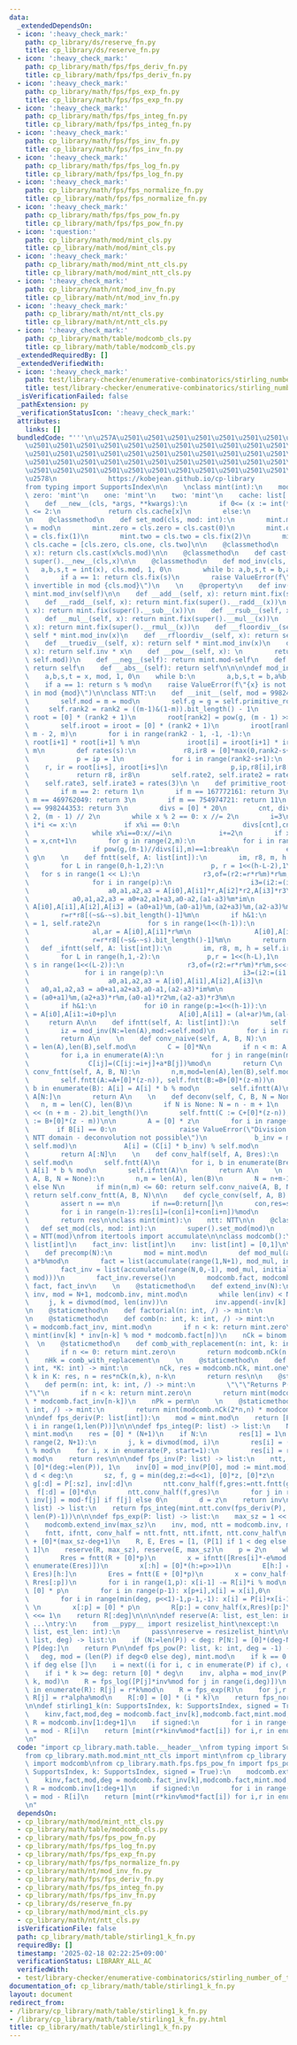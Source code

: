 ```yaml
---
data:
  _extendedDependsOn:
  - icon: ':heavy_check_mark:'
    path: cp_library/ds/reserve_fn.py
    title: cp_library/ds/reserve_fn.py
  - icon: ':heavy_check_mark:'
    path: cp_library/math/fps/fps_deriv_fn.py
    title: cp_library/math/fps/fps_deriv_fn.py
  - icon: ':heavy_check_mark:'
    path: cp_library/math/fps/fps_exp_fn.py
    title: cp_library/math/fps/fps_exp_fn.py
  - icon: ':heavy_check_mark:'
    path: cp_library/math/fps/fps_integ_fn.py
    title: cp_library/math/fps/fps_integ_fn.py
  - icon: ':heavy_check_mark:'
    path: cp_library/math/fps/fps_inv_fn.py
    title: cp_library/math/fps/fps_inv_fn.py
  - icon: ':heavy_check_mark:'
    path: cp_library/math/fps/fps_log_fn.py
    title: cp_library/math/fps/fps_log_fn.py
  - icon: ':heavy_check_mark:'
    path: cp_library/math/fps/fps_normalize_fn.py
    title: cp_library/math/fps/fps_normalize_fn.py
  - icon: ':heavy_check_mark:'
    path: cp_library/math/fps/fps_pow_fn.py
    title: cp_library/math/fps/fps_pow_fn.py
  - icon: ':question:'
    path: cp_library/math/mod/mint_cls.py
    title: cp_library/math/mod/mint_cls.py
  - icon: ':heavy_check_mark:'
    path: cp_library/math/mod/mint_ntt_cls.py
    title: cp_library/math/mod/mint_ntt_cls.py
  - icon: ':heavy_check_mark:'
    path: cp_library/math/nt/mod_inv_fn.py
    title: cp_library/math/nt/mod_inv_fn.py
  - icon: ':heavy_check_mark:'
    path: cp_library/math/nt/ntt_cls.py
    title: cp_library/math/nt/ntt_cls.py
  - icon: ':heavy_check_mark:'
    path: cp_library/math/table/modcomb_cls.py
    title: cp_library/math/table/modcomb_cls.py
  _extendedRequiredBy: []
  _extendedVerifiedWith:
  - icon: ':heavy_check_mark:'
    path: test/library-checker/enumerative-combinatorics/stirling_number_of_the_first_kind_fixed_k.test.py
    title: test/library-checker/enumerative-combinatorics/stirling_number_of_the_first_kind_fixed_k.test.py
  _isVerificationFailed: false
  _pathExtension: py
  _verificationStatusIcon: ':heavy_check_mark:'
  attributes:
    links: []
  bundledCode: "'''\n\u257A\u2501\u2501\u2501\u2501\u2501\u2501\u2501\u2501\u2501\u2501\
    \u2501\u2501\u2501\u2501\u2501\u2501\u2501\u2501\u2501\u2501\u2501\u2501\u2501\
    \u2501\u2501\u2501\u2501\u2501\u2501\u2501\u2501\u2501\u2501\u2501\u2501\u2501\
    \u2501\u2501\u2501\u2501\u2501\u2501\u2501\u2501\u2501\u2501\u2501\u2501\u2501\
    \u2501\u2501\u2501\u2501\u2501\u2501\u2501\u2501\u2501\u2501\u2501\u2501\u2501\
    \u2578\n             https://kobejean.github.io/cp-library               \n'''\n\
    from typing import SupportsIndex\n\n    \nclass mint(int):\n    mod: int\n   \
    \ zero: 'mint'\n    one: 'mint'\n    two: 'mint'\n    cache: list['mint']\n\n\
    \    def __new__(cls, *args, **kwargs):\n        if 0<= (x := int(*args, **kwargs))\
    \ <= 2:\n            return cls.cache[x]\n        else:\n            return cls.fix(x)\n\
    \n    @classmethod\n    def set_mod(cls, mod: int):\n        mint.mod = cls.mod\
    \ = mod\n        mint.zero = cls.zero = cls.cast(0)\n        mint.one = cls.one\
    \ = cls.fix(1)\n        mint.two = cls.two = cls.fix(2)\n        mint.cache =\
    \ cls.cache = [cls.zero, cls.one, cls.two]\n\n    @classmethod\n    def fix(cls,\
    \ x): return cls.cast(x%cls.mod)\n\n    @classmethod\n    def cast(cls, x): return\
    \ super().__new__(cls,x)\n\n    @classmethod\n    def mod_inv(cls, x):\n     \
    \   a,b,s,t = int(x), cls.mod, 1, 0\n        while b: a,b,s,t = b,a%b,t,s-a//b*t\n\
    \        if a == 1: return cls.fix(s)\n        raise ValueError(f\"{x} is not\
    \ invertible in mod {cls.mod}\")\n    \n    @property\n    def inv(self): return\
    \ mint.mod_inv(self)\n\n    def __add__(self, x): return mint.fix(super().__add__(x))\n\
    \    def __radd__(self, x): return mint.fix(super().__radd__(x))\n    def __sub__(self,\
    \ x): return mint.fix(super().__sub__(x))\n    def __rsub__(self, x): return mint.fix(super().__rsub__(x))\n\
    \    def __mul__(self, x): return mint.fix(super().__mul__(x))\n    def __rmul__(self,\
    \ x): return mint.fix(super().__rmul__(x))\n    def __floordiv__(self, x): return\
    \ self * mint.mod_inv(x)\n    def __rfloordiv__(self, x): return self.inv * x\n\
    \    def __truediv__(self, x): return self * mint.mod_inv(x)\n    def __rtruediv__(self,\
    \ x): return self.inv * x\n    def __pow__(self, x): \n        return self.cast(super().__pow__(x,\
    \ self.mod))\n    def __neg__(self): return mint.mod-self\n    def __pos__(self):\
    \ return self\n    def __abs__(self): return self\n\n\n\ndef mod_inv(x, mod):\n\
    \    a,b,s,t = x, mod, 1, 0\n    while b:\n        a,b,s,t = b,a%b,t,s-a//b*t\n\
    \    if a == 1: return s % mod\n    raise ValueError(f\"{x} is not invertible\
    \ in mod {mod}\")\n\nclass NTT:\n    def __init__(self, mod = 998244353) -> None:\n\
    \        self.mod = m = mod\n        self.g = g = self.primitive_root(m)\n   \
    \     self.rank2 = rank2 = ((m-1)&(1-m)).bit_length() - 1\n        self.root =\
    \ root = [0] * (rank2 + 1)\n        root[rank2] = pow(g, (m - 1) >> rank2, m)\n\
    \        self.iroot = iroot = [0] * (rank2 + 1)\n        iroot[rank2] = pow(root[rank2],\
    \ m - 2, m)\n        for i in range(rank2 - 1, -1, -1):\n            root[i] =\
    \ root[i+1] * root[i+1] % m\n            iroot[i] = iroot[i+1] * iroot[i+1] %\
    \ m\n        def rates(s):\n            r8,ir8 = [0]*max(0,rank2-s+1), [0]*max(0,rank2-s+1)\n\
    \            p = ip = 1\n            for i in range(rank2-s+1):\n            \
    \    r, ir = root[i+s], iroot[i+s]\n                p,ip,r8[i],ir8[i]= p*ir%m,ip*r%m,r*p%m,ir*ip%m\n\
    \            return r8, ir8\n        self.rate2, self.irate2 = rates(2)\n    \
    \    self.rate3, self.irate3 = rates(3)\n \n    def primitive_root(self, m):\n\
    \        if m == 2: return 1\n        if m == 167772161: return 3\n        if\
    \ m == 469762049: return 3\n        if m == 754974721: return 11\n        if m\
    \ == 998244353: return 3\n        divs = [0] * 20\n        cnt, divs[0], x = 1,\
    \ 2, (m - 1) // 2\n        while x % 2 == 0: x //= 2\n        i=3\n        while\
    \ i*i <= x:\n            if x%i == 0:\n                divs[cnt],cnt = i,cnt+1\n\
    \                while x%i==0:x//=i\n            i+=2\n        if x > 1: divs[cnt],cnt\
    \ = x,cnt+1\n        for g in range(2,m):\n            for i in range(cnt):\n\
    \                if pow(g,(m-1)//divs[i],m)==1:break\n            else:return\
    \ g\n    \n    def fntt(self, A: list[int]):\n        im, r8, m, h = self.root[2],self.rate3,self.mod,(len(A)-1).bit_length()\n\
    \        for L in range(0,h-1,2):\n            p, r = 1<<(h-L-2),1\n         \
    \   for s in range(1 << L):\n                r3,of=(r2:=r*r%m)*r%m,s<<(h-L)\n\
    \                for i in range(p):\n                    i3=(i2:=(i1:=(i0:=i+of)+p)+p)+p\n\
    \                    a0,a1,a2,a3 = A[i0],A[i1]*r,A[i2]*r2,A[i3]*r3\n         \
    \           a0,a1,a2,a3 = a0+a2,a1+a3,a0-a2,(a1-a3)%m*im\n                   \
    \ A[i0],A[i1],A[i2],A[i3] = (a0+a1)%m,(a0-a1)%m,(a2+a3)%m,(a2-a3)%m\n        \
    \        r=r*r8[(~s&-~s).bit_length()-1]%m\n        if h&1:\n            r, r8\
    \ = 1, self.rate2\n            for s in range(1<<(h-1)):\n                i1=(i0:=s<<1)+1\n\
    \                al,ar = A[i0],A[i1]*r%m\n                A[i0],A[i1] = (al+ar)%m,(al-ar)%m\n\
    \                r=r*r8[(~s&-~s).bit_length()-1]%m\n        return A\n    \n \
    \   def _ifntt(self, A: list[int]):\n        im, r8, m, h = self.iroot[2],self.irate3,self.mod,(len(A)-1).bit_length()\n\
    \        for L in range(h,1,-2):\n            p,r = 1<<(h-L),1\n            for\
    \ s in range(1<<(L-2)):\n                r3,of=(r2:=r*r%m)*r%m,s<<(h-L+2)\n  \
    \              for i in range(p):\n                    i3=(i2:=(i1:=(i0:=i+of)+p)+p)+p\n\
    \                    a0,a1,a2,a3 = A[i0],A[i1],A[i2],A[i3]\n                 \
    \   a0,a1,a2,a3 = a0+a1,a2+a3,a0-a1,(a2-a3)*im%m\n                    A[i0],A[i1],A[i2],A[i3]\
    \ = (a0+a1)%m,(a2+a3)*r%m,(a0-a1)*r2%m,(a2-a3)*r3%m\n                r=r*r8[(~s&-~s).bit_length()-1]%m\n\
    \        if h&1:\n            for i0 in range(p:=1<<(h-1)):\n                al,ar\
    \ = A[i0],A[i1:=i0+p]\n                A[i0],A[i1] = (al+ar)%m,(al-ar)%m\n   \
    \     return A\n\n    def ifntt(self, A: list[int]):\n        self._ifntt(A)\n\
    \        iz = mod_inv(N:=len(A),mod:=self.mod)\n        for i in range(N): A[i]=A[i]*iz%mod\n\
    \        return A\n    \n    def conv_naive(self, A, B, N):\n        n, m, mod\
    \ = len(A),len(B),self.mod\n        C = [0]*N\n        if n < m: A,B,n,m = B,A,m,n\n\
    \        for i,a in enumerate(A):\n            for j in range(min(m,N-i)):\n \
    \               C[ij]=(C[ij:=i+j]+a*B[j])%mod\n        return C\n    \n    def\
    \ conv_fntt(self, A, B, N):\n        n,m,mod=len(A),len(B),self.mod\n        z=1<<(n+m-2).bit_length()\n\
    \        self.fntt(A:=A+[0]*(z-n)), self.fntt(B:=B+[0]*(z-m))\n        for i,\
    \ b in enumerate(B): A[i] = A[i] * b % mod\n        self.ifntt(A)\n        del\
    \ A[N:]\n        return A\n    \n    def deconv(self, C, B, N = None):\n     \
    \   n, m = len(C), len(B)\n        if N is None: N = n - m + 1\n        z = 1\
    \ << (n + m - 2).bit_length()\n        self.fntt(C := C+[0]*(z-n)), self.fntt(B\
    \ := B+[0]*(z - m))\n\n        A = [0] * z\n        for i in range(z):\n     \
    \       if B[i] == 0:\n                raise ValueError(\"Division by zero in\
    \ NTT domain - deconvolution not possible\")\n            b_inv = mod_inv(B[i],\
    \ self.mod)\n            A[i] = (C[i] * b_inv) % self.mod\n        \n        self.ifntt(A)\n\
    \        return A[:N]\n    \n    def conv_half(self, A, Bres):\n        mod =\
    \ self.mod\n        self.fntt(A)\n        for i, b in enumerate(Bres): A[i] =\
    \ A[i] * b % mod\n        self.ifntt(A)\n        return A\n    \n    def conv(self,\
    \ A, B, N = None):\n        n,m = len(A), len(B)\n        N = n+m-1 if N is None\
    \ else N\n        if min(n,m) <= 60: return self.conv_naive(A, B, N)\n       \
    \ return self.conv_fntt(A, B, N)\n\n    def cycle_conv(self, A, B):\n        n,m,mod=len(A),len(B),self.mod\n\
    \        assert n == m\n        if n==0:return[]\n        con,res=self.conv(A,B),[0]*n\n\
    \        for i in range(n-1):res[i]=(con[i]+con[i+n])%mod\n        res[n-1]=con[n-1]\n\
    \        return res\n\nclass mint(mint):\n    ntt: NTT\n\n    @classmethod\n \
    \   def set_mod(cls, mod: int):\n        super().set_mod(mod)\n        cls.ntt\
    \ = NTT(mod)\nfrom itertools import accumulate\n\nclass modcomb():\n    fact:\
    \ list[int]\n    fact_inv: list[int]\n    inv: list[int] = [0,1]\n\n    @staticmethod\n\
    \    def precomp(N):\n        mod = mint.mod\n        def mod_mul(a,b): return\
    \ a*b%mod\n        fact = list(accumulate(range(1,N+1), mod_mul, initial=1))\n\
    \        fact_inv = list(accumulate(range(N,0,-1), mod_mul, initial=mod_inv(fact[N],\
    \ mod)))\n        fact_inv.reverse()\n        modcomb.fact, modcomb.fact_inv =\
    \ fact, fact_inv\n    \n    @staticmethod\n    def extend_inv(N):\n        N,\
    \ inv, mod = N+1, modcomb.inv, mint.mod\n        while len(inv) < N:\n       \
    \     j, k = divmod(mod, len(inv))\n            inv.append(-inv[k] * j % mod)\n\
    \n    @staticmethod\n    def factorial(n: int, /) -> mint:\n        return mint(modcomb.fact[n])\n\
    \n    @staticmethod\n    def comb(n: int, k: int, /) -> mint:\n        inv, mod\
    \ = modcomb.fact_inv, mint.mod\n        if n < k: return mint.zero\n        return\
    \ mint(inv[k] * inv[n-k] % mod * modcomb.fact[n])\n    nCk = binom = comb\n  \
    \  \n    @staticmethod\n    def comb_with_replacement(n: int, k: int, /) -> mint:\n\
    \        if n <= 0: return mint.zero\n        return modcomb.nCk(n + k - 1, k)\n\
    \    nHk = comb_with_replacement\n    \n    @staticmethod\n    def multinom(n:\
    \ int, *K: int) -> mint:\n        nCk, res = modcomb.nCk, mint.one\n        for\
    \ k in K: res, n = res*nCk(n,k), n-k\n        return res\n\n    @staticmethod\n\
    \    def perm(n: int, k: int, /) -> mint:\n        \"\"\"Returns P(n,k) mod p\"\
    \"\"\n        if n < k: return mint.zero\n        return mint(modcomb.fact[n]\
    \ * modcomb.fact_inv[n-k])\n    nPk = perm\n    \n    @staticmethod\n    def catalan(n:\
    \ int, /) -> mint:\n        return mint(modcomb.nCk(2*n,n) * modcomb.fact_inv[n+1])\n\
    \n\ndef fps_deriv(P: list[int]):\n    mod = mint.mod\n    return [P[i]*i%mod for\
    \ i in range(1,len(P))]\n\n\ndef fps_integ(P: list) -> list:\n    N, mod = len(P),\
    \ mint.mod\n    res = [0] * (N+1)\n    if N:\n        res[1] = 1\n    for i in\
    \ range(2, N+1):\n        j, k = divmod(mod, i)\n        res[i] = (-res[k] * j)\
    \ % mod\n    for i, x in enumerate(P, start=1):\n        res[i] = res[i] * x %\
    \ mod\n    return res\n\n\ndef fps_inv(P: list) -> list:\n    ntt, inv, d = mint.ntt,\
    \ [0]*(deg:=len(P)), 1\n    inv[0] = mod_inv(P[0], mod := mint.mod)\n    while\
    \ d < deg:\n        sz, f, g = min(deg,z:=d<<1), [0]*z, [0]*z\n        f[:sz],\
    \ g[:d] = P[:sz], inv[:d]\n        ntt.conv_half(f,gres:=ntt.fntt(g))\n      \
    \  f[:d] = [0]*d\n        ntt.conv_half(f,gres)\n        for j in range(d,sz):\
    \ inv[j] = mod-f[j] if f[j] else 0\n        d = z\n    return inv\n\n\ndef fps_log(P:\
    \ list) -> list:\n    return fps_integ(mint.ntt.conv(fps_deriv(P), fps_inv(P),\
    \ len(P)-1))\n\n\ndef fps_exp(P: list) -> list:\n    max_sz = 1 << ((deg := len(P))-1).bit_length()\n\
    \    modcomb.extend_inv(max_sz)\n    inv, mod, ntt = modcomb.inv, mint.mod, mint.ntt\n\
    \    fntt, ifntt, conv_half = ntt.fntt, ntt.ifntt, ntt.conv_half\n    dP = fps_deriv(P)\
    \ + [0]*(max_sz-deg+1)\n    R, E, Eres = [1, (P[1] if 1 < deg else 0)], [1], [1,\
    \ 1]\n    reserve(R, max_sz), reserve(E, max_sz)\n    p = 2\n    while p < deg:\n\
    \        Rres = fntt(R + [0]*p)\n        x = ifntt([Rres[i]*-e%mod for i, e in\
    \ enumerate(Eres)])\n        x[:h] = [0]*(h:=p>>1)\n        E[h:] = conv_half(x,\
    \ Eres)[h:]\n        Eres = fntt(E + [0]*p)\n        x = conv_half(dP[:p-1]+[0],\
    \ Rres[:p])\n        for i in range(1,p): x[i-1] -= R[i]*i % mod\n        x +=\
    \ [0] * p\n        for i in range(p-1): x[p+i],x[i] = x[i],0\n        conv_half(x,Eres)\n\
    \        for i in range(min(deg, p<<1)-1,p-1,-1): x[i] = P[i]+x[i-1]*inv[i]%mod\
    \ \n        x[:p] = [0] * p\n        R[p:] = conv_half(x,Rres)[p:]\n        p\
    \ <<= 1\n    return R[:deg]\n\n\n\ndef reserve(A: list, est_len: int) -> None:\
    \ ...\ntry:\n    from __pypy__ import resizelist_hint\nexcept:\n    def resizelist_hint(A:\
    \ list, est_len: int):\n        pass\nreserve = resizelist_hint\n\ndef fps_normalize(P:\
    \ list, deg) -> list:\n    if (N:=len(P)) < deg: P[N:] = [0]*(deg-N)\n    del\
    \ P[deg:]\n    return P\n\ndef fps_pow(P: list, k: int, deg = -1) -> list:\n \
    \   deg, mod = (len(P) if deg<0 else deg), mint.mod\n    if k == 0: return [1]+[0]*(deg-1)\
    \ if deg else []\n    i = next((i for i, c in enumerate(P) if c), default=deg)\n\
    \    if i * k >= deg: return [0] * deg\n    inv, alpha = mod_inv(P[i],mod), pow(P[i],\
    \ k, mod)\n    R = fps_log([P[j]*inv%mod for j in range(i,deg)])\n    for j,r\
    \ in enumerate(R): R[j] = r*k%mod\n    R = fps_exp(R)\n    for j,r in enumerate(R):\
    \ R[j] = r*alpha%mod\n    R[:0] = [0] * (i * k)\n    return fps_normalize(R, deg)\n\
    \n\ndef stirling1_k(n: SupportsIndex, k: SupportsIndex, signed = True):\n    modcomb.extend_inv(n+k)\n\
    \    kinv,fact,mod,deg = modcomb.fact_inv[k],modcomb.fact,mint.mod,n+1-k\n   \
    \ R = modcomb.inv[1:deg+1]\n    if signed:\n        for i in range(1,deg,2): R[i]\
    \ = mod - R[i]\n    return [mint(r*kinv%mod*fact[i]) for i,r in enumerate(fps_pow(R,k,deg),start=k)]\n\
    \n"
  code: "import cp_library.math.table.__header__\nfrom typing import SupportsIndex\n\
    from cp_library.math.mod.mint_ntt_cls import mint\nfrom cp_library.math.table.modcomb_cls\
    \ import modcomb\nfrom cp_library.math.fps.fps_pow_fn import fps_pow\n\ndef stirling1_k(n:\
    \ SupportsIndex, k: SupportsIndex, signed = True):\n    modcomb.extend_inv(n+k)\n\
    \    kinv,fact,mod,deg = modcomb.fact_inv[k],modcomb.fact,mint.mod,n+1-k\n   \
    \ R = modcomb.inv[1:deg+1]\n    if signed:\n        for i in range(1,deg,2): R[i]\
    \ = mod - R[i]\n    return [mint(r*kinv%mod*fact[i]) for i,r in enumerate(fps_pow(R,k,deg),start=k)]\n\
    \n"
  dependsOn:
  - cp_library/math/mod/mint_ntt_cls.py
  - cp_library/math/table/modcomb_cls.py
  - cp_library/math/fps/fps_pow_fn.py
  - cp_library/math/fps/fps_log_fn.py
  - cp_library/math/fps/fps_exp_fn.py
  - cp_library/math/fps/fps_normalize_fn.py
  - cp_library/math/nt/mod_inv_fn.py
  - cp_library/math/fps/fps_deriv_fn.py
  - cp_library/math/fps/fps_integ_fn.py
  - cp_library/math/fps/fps_inv_fn.py
  - cp_library/ds/reserve_fn.py
  - cp_library/math/mod/mint_cls.py
  - cp_library/math/nt/ntt_cls.py
  isVerificationFile: false
  path: cp_library/math/table/stirling1_k_fn.py
  requiredBy: []
  timestamp: '2025-02-18 02:22:25+09:00'
  verificationStatus: LIBRARY_ALL_AC
  verifiedWith:
  - test/library-checker/enumerative-combinatorics/stirling_number_of_the_first_kind_fixed_k.test.py
documentation_of: cp_library/math/table/stirling1_k_fn.py
layout: document
redirect_from:
- /library/cp_library/math/table/stirling1_k_fn.py
- /library/cp_library/math/table/stirling1_k_fn.py.html
title: cp_library/math/table/stirling1_k_fn.py
---
```

